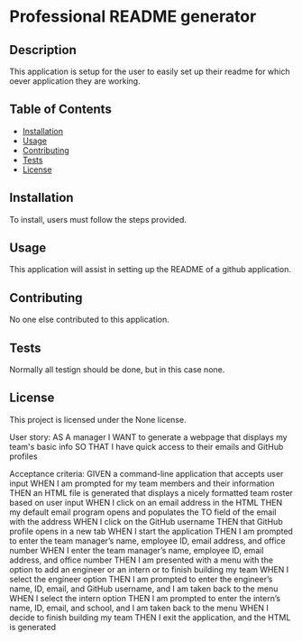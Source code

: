 # Professional README generator

## Description

This application is setup for the user to easily set up their readme for which oever application they are working.

## Table of Contents

- [Installation](#installation)
- [Usage](#usage)
- [Contributing](#contributing)
- [Tests](#tests)
- [License](#license)

## Installation

To install, users must follow the steps provided. 

## Usage

This application will assist in setting up the README of a github application. 

## Contributing

No one else contributed to this application.

## Tests

Normally all testign should be done, but in this case none.

## License

This project is licensed under the None license.

User story:
AS A manager
I WANT to generate a webpage that displays my team's basic info
SO THAT I have quick access to their emails and GitHub profiles

Acceptance criteria:
GIVEN a command-line application that accepts user input
WHEN I am prompted for my team members and their information
THEN an HTML file is generated that displays a nicely formatted team roster based on user input
WHEN I click on an email address in the HTML
THEN my default email program opens and populates the TO field of the email with the address
WHEN I click on the GitHub username
THEN that GitHub profile opens in a new tab
WHEN I start the application
THEN I am prompted to enter the team manager’s name, employee ID, email address, and office number
WHEN I enter the team manager’s name, employee ID, email address, and office number
THEN I am presented with a menu with the option to add an engineer or an intern or to finish building my team
WHEN I select the engineer option
THEN I am prompted to enter the engineer’s name, ID, email, and GitHub username, and I am taken back to the menu
WHEN I select the intern option
THEN I am prompted to enter the intern’s name, ID, email, and school, and I am taken back to the menu
WHEN I decide to finish building my team
THEN I exit the application, and the HTML is generated